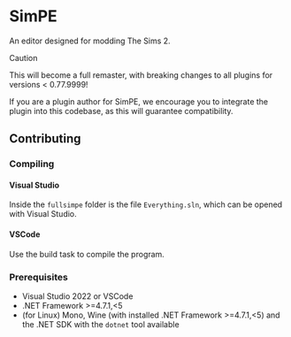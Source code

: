 # SimPE

An editor designed for modding The Sims 2.

> [!CAUTION]
> This will become a full remaster, with breaking changes to all plugins for versions < 0.77.9999!
>
> If you are a plugin author for SimPE, we encourage you to integrate the plugin into this codebase, as this will guarantee compatibility.

## Contributing

### Compiling

#### Visual Studio

Inside the `fullsimpe` folder is the file `Everything.sln`, which can be opened with Visual Studio.

#### VSCode

Use the build task to compile the program.

### Prerequisites

- Visual Studio 2022 or VSCode
- .NET Framework >=4.7.1,<5
- (for Linux) Mono, Wine (with installed .NET Framework >=4.7.1,<5) and the .NET SDK with the `dotnet` tool available
